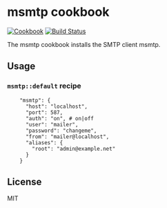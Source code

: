 msmtp cookbook
================
[![Cookbook](https://img.shields.io/cookbook/v/msmtp.svg)](https://supermarket.getchef.com/cookbooks/msmtp)
[![Build Status](https://travis-ci.org/infertux/chef-msmtp.svg?branch=master)](https://travis-ci.org/infertux/chef-msmtp)

The msmtp cookbook installs the SMTP client msmtp.

Usage
-----

### `msmtp::default` recipe

```
    "msmtp": {
      "host": "localhost",
      "port": 587,
      "auth": "on", # on|off
      "user": "mailer",
      "password": "changeme",
      "from": "mailer@localhost",
      "aliases": {
        "root": "admin@example.net"
      }
    }
```

License
-------
MIT

